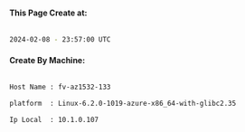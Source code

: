 
   
#### This Page Create at:

```bash

2024-02-08 - 23:57:00 UTC

```

#### Create By Machine:

```bash

Host Name : fv-az1532-133

platform  : Linux-6.2.0-1019-azure-x86_64-with-glibc2.35

Ip Local  : 10.1.0.107

```

